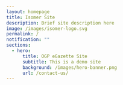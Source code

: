 ```yaml
---
layout: homepage
title: Isomer Site
description: Brief site description here
image: /images/isomer-logo.svg
permalink: /
notification: ""
sections:
  - hero:
      title: OGP eGazette Site
      subtitle: This is a demo site
      background: /images/hero-banner.png
      url: /contact-us/
---
```

